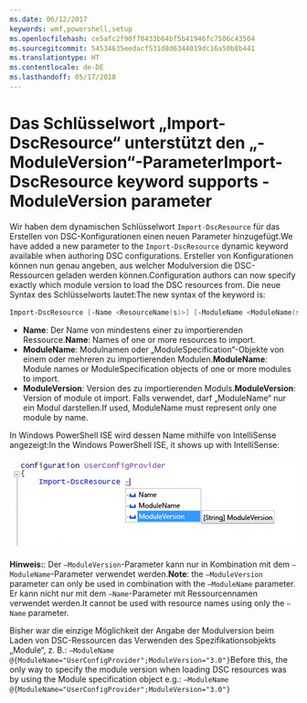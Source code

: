 ```yaml
---
ms.date: 06/12/2017
keywords: wmf,powershell,setup
ms.openlocfilehash: ce5afc2f90f78433b64bf5b41946fc7506c43504
ms.sourcegitcommit: 54534635eedacf531d8d6344019dc16a50b8b441
ms.translationtype: HT
ms.contentlocale: de-DE
ms.lasthandoff: 05/17/2018
---
```

# <a name="import-dscresource-keyword-supports--moduleversion-parameter"></a><span data-ttu-id="5cc8d-102">Das Schlüsselwort „Import-DscResource“ unterstützt den „-ModuleVersion“-Parameter</span><span class="sxs-lookup"><span data-stu-id="5cc8d-102">Import-DscResource keyword supports -ModuleVersion parameter</span></span>

<span data-ttu-id="5cc8d-103">Wir haben dem dynamischen Schlüsselwort `Import-DscResource` für das Erstellen von DSC-Konfigurationen einen neuen Parameter hinzugefügt.</span><span class="sxs-lookup"><span data-stu-id="5cc8d-103">We have added a new parameter to the `Import-DscResource` dynamic keyword available when authoring DSC configurations.</span></span> <span data-ttu-id="5cc8d-104">Ersteller von Konfigurationen können nun genau angeben, aus welcher Modulversion die DSC-Ressourcen geladen werden können.</span><span class="sxs-lookup"><span data-stu-id="5cc8d-104">Configuration authors can now specify exactly which module version to load the DSC resources from.</span></span> <span data-ttu-id="5cc8d-105">Die neue Syntax des Schlüsselworts lautet:</span><span class="sxs-lookup"><span data-stu-id="5cc8d-105">The new syntax of the keyword is:</span></span>

```powershell
Import-DscResource [-Name <ResourceName(s)>] [-ModuleName <ModuleName(s)>] [-ModuleVersion <ModuleVersion>]
```

* <span data-ttu-id="5cc8d-106">**Name**: Der Name von mindestens einer zu importierenden Ressource.</span><span class="sxs-lookup"><span data-stu-id="5cc8d-106">**Name**: Names of one or more resources to import.</span></span>
* <span data-ttu-id="5cc8d-107">**ModuleName**: Modulnamen oder „ModuleSpecification“-Objekte von einem oder mehreren zu importierenden Modulen.</span><span class="sxs-lookup"><span data-stu-id="5cc8d-107">**ModuleName**: Module names or ModuleSpecification objects of one or more modules to import.</span></span>
* <span data-ttu-id="5cc8d-108">**ModuleVersion**: Version des zu importierenden Moduls.</span><span class="sxs-lookup"><span data-stu-id="5cc8d-108">**ModuleVersion**: Version of module ot import.</span></span> <span data-ttu-id="5cc8d-109">Falls verwendet, darf „ModuleName“ nur ein Modul darstellen.</span><span class="sxs-lookup"><span data-stu-id="5cc8d-109">If used, ModuleName must represent only one module by name.</span></span>

<span data-ttu-id="5cc8d-110">In Windows PowerShell ISE wird dessen Name mithilfe von IntelliSense angezeigt:</span><span class="sxs-lookup"><span data-stu-id="5cc8d-110">In the Windows PowerShell ISE, it shows up with IntelliSense:</span></span>

![](../images/Import-DscResource-Modversion.jpg)

<span data-ttu-id="5cc8d-111">**Hinweis:**: Der `–ModuleVersion`-Parameter kann nur in Kombination mit dem `–ModuleName`-Parameter verwendet werden.</span><span class="sxs-lookup"><span data-stu-id="5cc8d-111">**Note**: the `–ModuleVersion` parameter can only be used in combination with the `–ModuleName` parameter.</span></span> <span data-ttu-id="5cc8d-112">Er kann nicht nur mit dem `–Name`-Parameter mit Ressourcennamen verwendet werden.</span><span class="sxs-lookup"><span data-stu-id="5cc8d-112">It cannot be used with resource names using only the `–Name` parameter.</span></span>

<span data-ttu-id="5cc8d-113">Bisher war die einzige Möglichkeit der Angabe der Modulversion beim Laden von DSC-Ressourcen das Verwenden des Spezifikationsobjekts „Module“, z. B.: `–ModuleName @{ModuleName="UserConfigProvider";ModuleVersion="3.0"}`</span><span class="sxs-lookup"><span data-stu-id="5cc8d-113">Before this, the only way to specify the module version when loading DSC resources was by using the Module specification object e.g.: `–ModuleName @{ModuleName="UserConfigProvider";ModuleVersion="3.0"}`</span></span>
